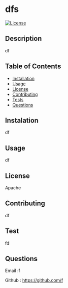 # dfs
[![License](https://img.shields.io/badge/License-Apache%202.0-blue.svg)](https://opensource.org/licenses/Apache-2.0)
  
## Description

df


## Table of Contents
    
  * [Installation](#instalation)
  * [Usage](#usage)
  * [License](#license)
  * [Contributing](#contributing)
  * [Tests](#test)
  * [Questions](#questions)

## Instalation

df


## Usage

df

## License

Apache
 



## Contributing

df

## Test
fd

## Questions

 Email :f   
 
 Github : https://github.com/f



